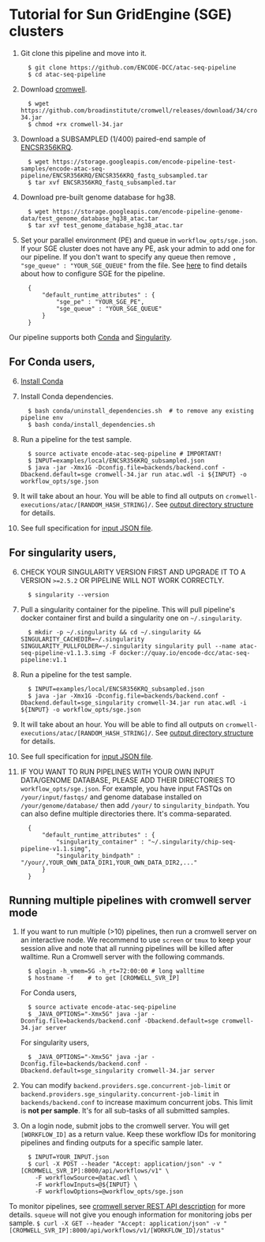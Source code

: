 Tutorial for Sun GridEngine (SGE) clusters
==========================================

1. Git clone this pipeline and move into it.
    ```
      $ git clone https://github.com/ENCODE-DCC/atac-seq-pipeline
      $ cd atac-seq-pipeline
    ```

2. Download [cromwell](https://github.com/broadinstitute/cromwell).
    ```
      $ wget https://github.com/broadinstitute/cromwell/releases/download/34/cromwell-34.jar
      $ chmod +rx cromwell-34.jar
    ```

3. Download a SUBSAMPLED (1/400) paired-end sample of [ENCSR356KRQ](https://www.encodeproject.org/experiments/ENCSR356KRQ/).
    ```
      $ wget https://storage.googleapis.com/encode-pipeline-test-samples/encode-atac-seq-pipeline/ENCSR356KRQ/ENCSR356KRQ_fastq_subsampled.tar
      $ tar xvf ENCSR356KRQ_fastq_subsampled.tar
    ```

4. Download pre-built genome database for hg38.
    ```
      $ wget https://storage.googleapis.com/encode-pipeline-genome-data/test_genome_database_hg38_atac.tar
      $ tar xvf test_genome_database_hg38_atac.tar
    ```

5. Set your parallel environment (PE) and queue in `workflow_opts/sge.json`. If your SGE cluster does not have any PE, ask your admin to add one for our pipeline. If you don't want to specify any queue then remove `, "sge_queue" : "YOUR_SGE_QUEUE"` from the file. See [here](how_to_config_sge.md) to find details about how to configure SGE for the pipeline.
    ```
      {
          "default_runtime_attributes" : {
              "sge_pe" : "YOUR_SGE_PE",
              "sge_queue" : "YOUR_SGE_QUEUE"
          }
      }
    ```

Our pipeline supports both [Conda](https://conda.io/docs/) and [Singularity](https://singularity.lbl.gov/).

## For Conda users,

6. [Install Conda](https://conda.io/miniconda.html)

7. Install Conda dependencies.
    ```
      $ bash conda/uninstall_dependencies.sh  # to remove any existing pipeline env
      $ bash conda/install_dependencies.sh
    ```

8. Run a pipeline for the test sample.
    ```
      $ source activate encode-atac-seq-pipeline # IMPORTANT!
      $ INPUT=examples/local/ENCSR356KRQ_subsampled.json
      $ java -jar -Xmx1G -Dconfig.file=backends/backend.conf -Dbackend.default=sge cromwell-34.jar run atac.wdl -i ${INPUT} -o workflow_opts/sge.json
    ```

9. It will take about an hour. You will be able to find all outputs on `cromwell-executions/atac/[RANDOM_HASH_STRING]/`. See [output directory structure](output.md) for details.

10. See full specification for [input JSON file](input.md).

## For singularity users,

6. CHECK YOUR SINGULARITY VERSION FIRST AND UPGRADE IT TO A VERSION `>=2.5.2` OR PIPELINE WILL NOT WORK CORRECTLY.
    ```
      $ singularity --version
    ```

7. Pull a singularity container for the pipeline. This will pull pipeline's docker container first and build a singularity one on `~/.singularity`.
    ```
      $ mkdir -p ~/.singularity && cd ~/.singularity && SINGULARITY_CACHEDIR=~/.singularity SINGULARITY_PULLFOLDER=~/.singularity singularity pull --name atac-seq-pipeline-v1.1.3.simg -F docker://quay.io/encode-dcc/atac-seq-pipeline:v1.1
    ```

8. Run a pipeline for the test sample.
    ```
      $ INPUT=examples/local/ENCSR356KRQ_subsampled.json
      $ java -jar -Xmx1G -Dconfig.file=backends/backend.conf -Dbackend.default=sge_singularity cromwell-34.jar run atac.wdl -i ${INPUT} -o workflow_opts/sge.json
    ```

9. It will take about an hour. You will be able to find all outputs on `cromwell-executions/atac/[RANDOM_HASH_STRING]/`. See [output directory structure](output.md) for details.

10. See full specification for [input JSON file](input.md).

11. IF YOU WANT TO RUN PIPELINES WITH YOUR OWN INPUT DATA/GENOME DATABASE, PLEASE ADD THEIR DIRECTORIES TO `workflow_opts/sge.json`. For example, you have input FASTQs on `/your/input/fastqs/` and genome database installed on `/your/genome/database/` then add `/your/` to `singularity_bindpath`. You can also define multiple directories there. It's comma-separated.
    ```
      {
          "default_runtime_attributes" : {
              "singularity_container" : "~/.singularity/chip-seq-pipeline-v1.1.simg",
              "singularity_bindpath" : "/your/,YOUR_OWN_DATA_DIR1,YOUR_OWN_DATA_DIR2,..."
          }
      }
    ```

## Running multiple pipelines with cromwell server mode

1. If you want to run multiple (>10) pipelines, then run a cromwell server on an interactive node. We recommend to use `screen` or `tmux` to keep your session alive and note that all running pipelines will be killed after walltime. Run a Cromwell server with the following commands.
    ```
      $ qlogin -h_vmem=5G -h_rt=72:00:00 # long walltime      
      $ hostname -f    # to get [CROMWELL_SVR_IP]
    ```

    For Conda users,
    ```
      $ source activate encode-atac-seq-pipeline
      $ _JAVA_OPTIONS="-Xmx5G" java -jar -Dconfig.file=backends/backend.conf -Dbackend.default=sge cromwell-34.jar server
    ```
    For singularity users,
    ```
      $ _JAVA_OPTIONS="-Xmx5G" java -jar -Dconfig.file=backends/backend.conf -Dbackend.default=sge_singularity cromwell-34.jar server
    ```

2. You can modify `backend.providers.sge.concurrent-job-limit` or `backend.providers.sge_singularity.concurrent-job-limit` in `backends/backend.conf` to increase maximum concurrent jobs. This limit is **not per sample**. It's for all sub-tasks of all submitted samples.

3. On a login node, submit jobs to the cromwell server. You will get `[WORKFLOW_ID]` as a return value. Keep these workflow IDs for monitoring pipelines and finding outputs for a specific sample later.  
    ```  
      $ INPUT=YOUR_INPUT.json
      $ curl -X POST --header "Accept: application/json" -v "[CROMWELL_SVR_IP]:8000/api/workflows/v1" \
        -F workflowSource=@atac.wdl \
        -F workflowInputs=@${INPUT} \
        -F workflowOptions=@workflow_opts/sge.json
    ```

  To monitor pipelines, see [cromwell server REST API description](http://cromwell.readthedocs.io/en/develop/api/RESTAPI/#cromwell-server-rest-api>) for more details. `squeue` will not give you enough information for monitoring jobs per sample.
    ```
      $ curl -X GET --header "Accept: application/json" -v "[CROMWELL_SVR_IP]:8000/api/workflows/v1/[WORKFLOW_ID]/status"
    ```
